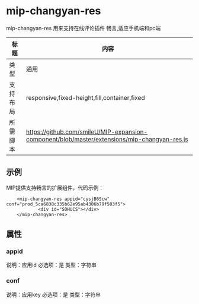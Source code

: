 # mip-changyan-res

mip-changyan-res 用来支持在线评论插件 畅言,适应手机端和pc端

标题|内容
----|----
类型|通用
支持布局|responsive,fixed-height,fill,container,fixed
所需脚本|https://github.com/smileU/MIP-expansion-component/blob/master/extensions/mip-changyan-res.js

## 示例

MIP提供支持畅言的扩展组件，代码示例：

```
	<mip-changyan-res appid="cysjB6Scw" conf="prod_5ca6838c335b62e95ab4306b79f503f5">
			<div id="SOHUCS"></div>
	</mip-changyan-res>
```

## 属性

### appid

说明：应用id
必选项：是
类型：字符串

### conf

说明：应用key
必选项：是
类型：字符串
